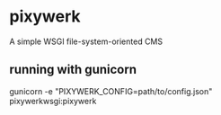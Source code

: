 pixywerk
========

A simple WSGI file-system-oriented CMS


running with gunicorn
---------------------

gunicorn -e "PIXYWERK_CONFIG=path/to/config.json" pixywerkwsgi:pixywerk

